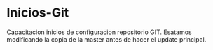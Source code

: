 # Inicios-Git
Capacitacion inicios de configuracion repositorio GIT.
Esatamos modificando la copia de la master antes de hacer el update principal.
